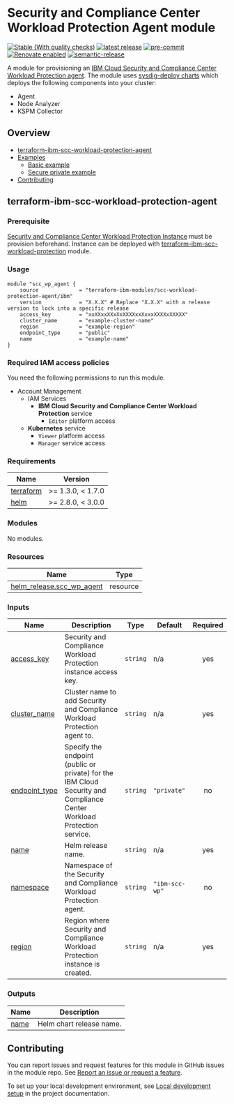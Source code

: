 <!-- Update the title -->
# Security and Compliance Center Workload Protection Agent module

<!--
Update status and "latest release" badges:
  1. For the status options, see https://github.ibm.com/GoldenEye/documentation/blob/master/status.md
  2. Update the "latest release" badge to point to the correct module's repo. Replace "module-template" in two places.
-->
[![Stable (With quality checks)](https://img.shields.io/badge/Status-Stable%20(With%20quality%20checks)-green)](https://terraform-ibm-modules.github.io/documentation/#/badge-status)
[![latest release](https://img.shields.io/github/v/release/terraform-ibm-modules/terraform-ibm-scc-workload-protection-agent?logo=GitHub&sort=semver)](https://github.com/terraform-ibm-modules/terraform-ibm-scc-workload-protection-agent/releases/latest)
[![pre-commit](https://img.shields.io/badge/pre--commit-enabled-brightgreen?logo=pre-commit&logoColor=white)](https://github.com/pre-commit/pre-commit)
[![Renovate enabled](https://img.shields.io/badge/renovate-enabled-brightgreen.svg)](https://renovatebot.com/)
[![semantic-release](https://img.shields.io/badge/%20%20%F0%9F%93%A6%F0%9F%9A%80-semantic--release-e10079.svg)](https://github.com/semantic-release/semantic-release)

<!-- Add a description of module(s) in this repo -->
A module for provisioning an [IBM Cloud Security and Compliance Center Workload Protection agent](https://cloud.ibm.com/docs/workload-protection?topic=workload-protection-getting-started). The module uses [sysdig-deploy charts](https://github.com/sysdiglabs/charts/tree/master/charts/sysdig-deploy) which deploys the following components into your cluster:
- Agent
- Node Analyzer
- KSPM Collector

<!-- Below content is automatically populated via pre-commit hook -->
<!-- BEGIN OVERVIEW HOOK -->
## Overview
* [terraform-ibm-scc-workload-protection-agent](#terraform-ibm-scc-workload-protection-agent)
* [Examples](./examples)
    * [Basic example](./examples/basic)
    * [Secure private example](./examples/secure)
* [Contributing](#contributing)
<!-- END OVERVIEW HOOK -->


<!--
If this repo contains any reference architectures, uncomment the heading below and links to them.
(Usually in the `/reference-architectures` directory.)
See "Reference architecture" in Authoring Guidelines in the public documentation at
https://terraform-ibm-modules.github.io/documentation/#/implementation-guidelines?id=reference-architecture
-->
<!-- ## Reference architectures -->


<!-- This heading should always match the name of the root level module (aka the repo name) -->
## terraform-ibm-scc-workload-protection-agent

### Prerequisite
[Security and Compliance Center Workload Protection Instance](https://cloud.ibm.com/docs/workload-protection?topic=workload-protection-getting-started#getting-started-step2) must be provision beforehand. Instance can be deployed with [terraform-ibm-scc-workload-protection](https://github.com/terraform-ibm-modules/terraform-ibm-scc-workload-protection) module.

### Usage

<!--
Add an example of the use of the module in the following code block.

Use real values instead of "var.<var_name>" or other placeholder values
unless real values don't help users know what to change.
-->

```hcl
module "scc_wp_agent {
    source             = "terraform-ibm-modules/scc-workload-protection-agent/ibm"
    version            = "X.X.X" # Replace "X.X.X" with a release version to lock into a specific release
    access_key         = "xxXXxxXXxXxXXXXxxXxxxXXXXxXXXXX"
    cluster_name       = "example-cluster-name"
    region             = "example-region"
    endpoint_type      = "public"
    name               = "example-name"
}
```

### Required IAM access policies

<!-- PERMISSIONS REQUIRED TO RUN MODULE
If this module requires permissions, uncomment the following block and update
the sample permissions, following the format.
Replace the sample Account and IBM Cloud service names and roles with the
information in the console at
Manage > Access (IAM) > Access groups > Access policies.
-->

You need the following permissions to run this module.

- Account Management
    - IAM Services
        - **IBM Cloud Security and Compliance Center Workload Protection** service
            - `Editor` platform access
    - **Kubernetes** service
        - `Viewer` platform access
        - `Manager` service access

<!-- NO PERMISSIONS FOR MODULE
If no permissions are required for the module, uncomment the following
statement instead the previous block.
-->

<!-- No permissions are needed to run this module.-->


<!-- Below content is automatically populated via pre-commit hook -->
<!-- BEGINNING OF PRE-COMMIT-TERRAFORM DOCS HOOK -->
### Requirements

| Name | Version |
|------|---------|
| <a name="requirement_terraform"></a> [terraform](#requirement\_terraform) | >= 1.3.0, < 1.7.0 |
| <a name="requirement_helm"></a> [helm](#requirement\_helm) | >= 2.8.0, < 3.0.0 |

### Modules

No modules.

### Resources

| Name | Type |
|------|------|
| [helm_release.scc_wp_agent](https://registry.terraform.io/providers/hashicorp/helm/latest/docs/resources/release) | resource |

### Inputs

| Name | Description | Type | Default | Required |
|------|-------------|------|---------|:--------:|
| <a name="input_access_key"></a> [access\_key](#input\_access\_key) | Security and Compliance Workload Protection instance access key. | `string` | n/a | yes |
| <a name="input_cluster_name"></a> [cluster\_name](#input\_cluster\_name) | Cluster name to add Security and Compliance Workload Protection agent to. | `string` | n/a | yes |
| <a name="input_endpoint_type"></a> [endpoint\_type](#input\_endpoint\_type) | Specify the endpoint (public or private) for the IBM Cloud Security and Compliance Center Workload Protection service. | `string` | `"private"` | no |
| <a name="input_name"></a> [name](#input\_name) | Helm release name. | `string` | n/a | yes |
| <a name="input_namespace"></a> [namespace](#input\_namespace) | Namespace of the Security and Compliance Workload Protection agent. | `string` | `"ibm-scc-wp"` | no |
| <a name="input_region"></a> [region](#input\_region) | Region where Security and Compliance Workload Protection instance is created. | `string` | n/a | yes |

### Outputs

| Name | Description |
|------|-------------|
| <a name="output_name"></a> [name](#output\_name) | Helm chart release name. |
<!-- END OF PRE-COMMIT-TERRAFORM DOCS HOOK -->

<!-- Leave this section as is so that your module has a link to local development environment set up steps for contributors to follow -->
## Contributing

You can report issues and request features for this module in GitHub issues in the module repo. See [Report an issue or request a feature](https://github.com/terraform-ibm-modules/.github/blob/main/.github/SUPPORT.md).

To set up your local development environment, see [Local development setup](https://terraform-ibm-modules.github.io/documentation/#/local-dev-setup) in the project documentation.
